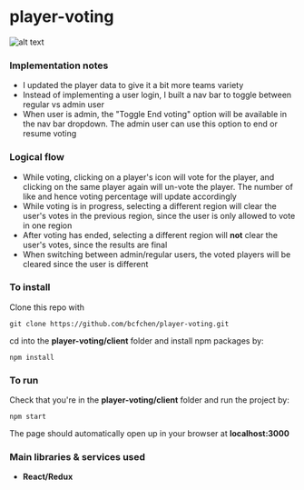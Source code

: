 # player-voting
![alt text](https://i.imgur.com/wWcZSd1.png, "Player Voting Page")

### Implementation notes
- I updated the player data to give it a bit more teams variety
- Instead of implementing a user login, I built a nav bar to toggle between regular vs admin user
- When user is admin, the "Toggle End voting" option will be available in the nav bar dropdown. The admin user can use this option to end or resume voting

### Logical flow
- While voting, clicking on a player's icon will vote for the player, and clicking on the same player again will un-vote the player. The number of like and hence voting percentage will update accordingly
- While voting is in progress, selecting a different region will clear the user's votes in the previous region, since the user is only allowed to vote in one region
- After voting has ended, selecting a different region will __not__ clear the user's votes, since the results are final
- When switching between admin/regular users, the voted players will be cleared since the user is different

### To install
Clone this repo with 
```
git clone https://github.com/bcfchen/player-voting.git
```
cd into the __player-voting/client__ folder and install npm packages by:
```
npm install
```

### To run
Check that you're in the __player-voting/client__ folder and run the project by:
```
npm start
```
The page should automatically open up in your browser at __localhost:3000__

### Main libraries & services used
- __React/Redux__
